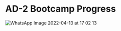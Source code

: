 # AD-2 Bootcamp Progress

![WhatsApp Image 2022-04-13 at 17 02 13](https://user-images.githubusercontent.com/70329389/163203494-cbd255c6-1834-4595-b31d-ece22a9ee6f5.jpeg)



<!-- 

## Our Students

<table>
  <tr>
    <td align="center"><a href="https://github.com/Ebazhanov"><img src="https://avatars2.githubusercontent.com/u/13170022?v=4?s=100" width="150px;" alt=""/><br /><sub><b>Evgenii</b></sub></a><br /></td>
    <td align="center"><a href="https://github.com/Ebazhanov"><img src="https://avatars2.githubusercontent.com/u/13170022?v=4?s=100" width="150px;" alt=""/><br /><sub><b>Evgenii</b></sub></a><br /></td>
    <td align="center"><a href="https://github.com/Ebazhanov"><img src="https://avatars2.githubusercontent.com/u/13170022?v=4?s=100" width="150px;" alt=""/><br /><sub><b>Evgenii</b></sub></a><br /></td>
    <td align="center"><a href="https://github.com/Ebazhanov"><img src="https://avatars2.githubusercontent.com/u/13170022?v=4?s=100" width="150px;" alt=""/><br /><sub><b>Evgenii</b></sub></a><br /></td>
    <td align="center"><a href="https://github.com/Ebazhanov"><img src="https://avatars2.githubusercontent.com/u/13170022?v=4?s=100" width="150px;" alt=""/><br /><sub><b>Evgenii</b></sub></a><br /></td>
    <td align="center"><a href="https://github.com/Ebazhanov"><img src="https://avatars2.githubusercontent.com/u/13170022?v=4?s=100" width="150px;" alt=""/><br /><sub><b>Evgenii</b></sub></a><br /></td>
    <td align="center"><a href="https://github.com/Ebazhanov"><img src="https://avatars2.githubusercontent.com/u/13170022?v=4?s=100" width="150px;" alt=""/><br /><sub><b>Evgenii</b></sub></a><br /></td>
  </tr>

… -->
